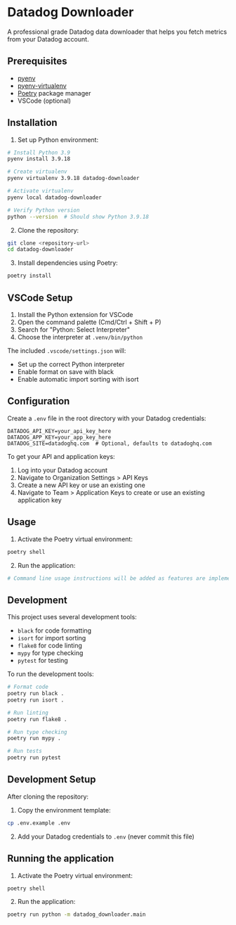 # Datadog Downloader

A professional grade Datadog data downloader that helps you fetch metrics from your Datadog account.

## Prerequisites

- [pyenv](https://github.com/pyenv/pyenv#installation)
- [pyenv-virtualenv](https://github.com/pyenv/pyenv-virtualenv#installation)
- [Poetry](https://python-poetry.org/docs/#installation) package manager
- VSCode (optional)

## Installation

1. Set up Python environment:
```bash
# Install Python 3.9
pyenv install 3.9.18

# Create virtualenv
pyenv virtualenv 3.9.18 datadog-downloader

# Activate virtualenv
pyenv local datadog-downloader

# Verify Python version
python --version  # Should show Python 3.9.18
```

2. Clone the repository:
```bash
git clone <repository-url>
cd datadog-downloader
```

3. Install dependencies using Poetry:
```bash
poetry install
```

## VSCode Setup

1. Install the Python extension for VSCode
2. Open the command palette (Cmd/Ctrl + Shift + P)
3. Search for "Python: Select Interpreter"
4. Choose the interpreter at `.venv/bin/python`

The included `.vscode/settings.json` will:
- Set up the correct Python interpreter
- Enable format on save with black
- Enable automatic import sorting with isort

## Configuration

Create a `.env` file in the root directory with your Datadog credentials:

```env
DATADOG_API_KEY=your_api_key_here
DATADOG_APP_KEY=your_app_key_here
DATADOG_SITE=datadoghq.com  # Optional, defaults to datadoghq.com
```

To get your API and application keys:
1. Log into your Datadog account
2. Navigate to Organization Settings > API Keys
3. Create a new API key or use an existing one
4. Navigate to Team > Application Keys to create or use an existing application key

## Usage

1. Activate the Poetry virtual environment:
```bash
poetry shell
```

2. Run the application:
```bash
# Command line usage instructions will be added as features are implemented
```

## Development

This project uses several development tools:

- `black` for code formatting
- `isort` for import sorting
- `flake8` for code linting
- `mypy` for type checking
- `pytest` for testing

To run the development tools:

```bash
# Format code
poetry run black .
poetry run isort .

# Run linting
poetry run flake8 .

# Run type checking
poetry run mypy .

# Run tests
poetry run pytest
```

## Development Setup

After cloning the repository:

1. Copy the environment template:
```bash
cp .env.example .env
```

2. Add your Datadog credentials to `.env` (never commit this file)

## Running the application

1. Activate the Poetry virtual environment:
```bash
poetry shell
```

2. Run the application:
```bash
poetry run python -m datadog_downloader.main
```
